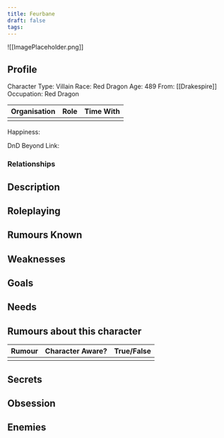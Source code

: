 ```yaml
---
title: Feurbane
draft: false
tags:
---
```

![[ImagePlaceholder.png]]

## Profile
Character Type: Villain
Race: Red Dragon
Age: 489
From: [[Drakespire]]
Occupation: Red Dragon

| Organisation | Role | Time With |
| ------------ | ---- | --------- |
|              |      |           |
Happiness:

DnD Beyond Link:
### Relationships
## Description

## Roleplaying

## Rumours Known

## Weaknesses

## Goals

## Needs

## Rumours about this character 

| Rumour | Character Aware? | True/False |
| ------ | ---------------- | ---------- |
|        |                  |            |
## Secrets

## Obsession

## Enemies



